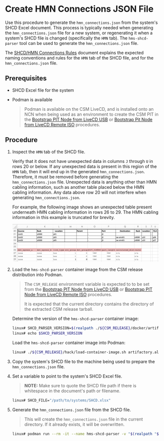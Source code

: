 # Create HMN Connections JSON File

Use this procedure to generate the `hmn_connections.json` from the system's SHCD Excel document. This process is typically needed when generating the `hmn_connections.json` file for a new system, or regenerating it when a system's SHCD file is changed (specifically the `HMN` tab). The `hms-shcd-parser` tool can be used to generate the `hmn_connections.json` file.

The [SHCD/HMN Connections Rules](shcd_hmn_connections_rules.md) document explains the expected naming conventions and rules for the `HMN` tab of the SHCD file, and for the `hmn_connections.json` file.

## Prerequisites

* SHCD Excel file for the system
* Podman is available

    > Podman is available on the CSM LiveCD, and is installed onto an NCN when being used as an environment to create the CSM PIT in the [Bootstrap PIT Node from LiveCD USB](bootstrap_livecd_usb.md) or [Bootstrap Pit Node from LiveCD Remote ISO](bootstrap_livecd_remote_iso.md) procedures.

## Procedure

1. Inspect the `HMN` tab of the SHCD file.

    Verify that it does not have unexpected data in columns `J` through `U` in rows 20 or below. If any unexpected data is present in this region of the `HMN` tab, then it will end up in the generated `hmn_connections.json`. Therefore, it must be removed before generating the `hmn_connections.json` file. Unexpected data is anything other than HMN cabling information, such as another table placed below the HMN cabling information. Any data above row 20 will not interfere when generating `hmn_connections.json`.

    For example, the following image shows an unexpected table present underneath HMN cabling information in rows 26 to 29. The HMN cabling information in this example is truncated for brevity.

    ![Screen Shot of unexpected data in the `HMN` tab of an SHCD file](../img/install/shcd-hmn-tab-unexpected-data.png)

1. Load the `hms-shcd-parser` container image from the CSM release distribution into Podman.

    > The `CSM_RELEASE` environment variable is expected to to be set from the [Bootstrap PIT Node from LiveCD USB](bootstrap_livecd_usb.md) or [Bootstrap PIT Node from LiveCD Remote ISO](bootstrap_livecd_remote_iso.md) procedures.
    >
    > It is expected that the current directory contains the directory of the extracted CSM release tarball.

    Determine the version of the `hms-shcd-parser` container image:

    ```bash
    linux# SHCD_PARSER_VERSION=$(realpath ./${CSM_RELEASE}/docker/artifactory.algol60.net/csm-docker/stable/hms-shcd-parser* | egrep  -o '[0-9]+\.[0-9]+\.[0-9]+$')
    linux# echo $SHCD_PARSER_VERSION
    ```

    Load the `hms-shcd-parser` container image into Podman:

    ```bash
    linux# ./${CSM_RELEASE}/hack/load-container-image.sh artifactory.algol60.net/csm-docker/stable/hms-shcd-parser:$SHCD_PARSER_VERSION
    ```

1. Copy the system's SHCD file to the machine being used to prepare the `hmn_connections.json` file.

1. Set a variable to point to the system's SHCD Excel file.

    > **NOTE:** Make sure to quote the SHCD file path if there is whitespace in the document's path or filename.

    ```bash
    linux# SHCD_FILE="/path/to/systems/SHCD.xlsx"
    ```

1. Generate the `hmn_connections.json` file from the SHCD file.

    > This will create the `hmn_connections.json` file in the current directory. If it already exists, it will be overwritten.

    ```bash
    linux# podman run --rm -it --name hms-shcd-parser -v "$(realpath "$SHCD_FILE")":/input/shcd_file.xlsx -v "$(pwd)":/output artifactory.algol60.net/csm-docker/stable/hms-shcd-parser:$SHCD_PARSER_VERSION
    ```
